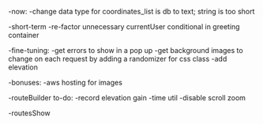 -now:
  -change data type for coordinates_list is db to text; string is too short

-short-term
  -re-factor unnecessary currentUser conditional in greeting container


-fine-tuning:
  -get errors to show in a pop up
  -get background images to change on each request by adding a randomizer for css class
  -add elevation

-bonuses:
  -aws hosting for images

-routeBuilder to-do:
  -record elevation gain
  -time util
  -disable scroll zoom

-routesShow
